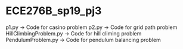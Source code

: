 # ECE276B_sp19_pj3  
p1.py -> Code for casino problem
p2.py -> Code for grid path problem 
HillClimbingProblem.py -> Code for hill climing problem
PendulumProblem.py -> Code for pendulum balancing problem 
